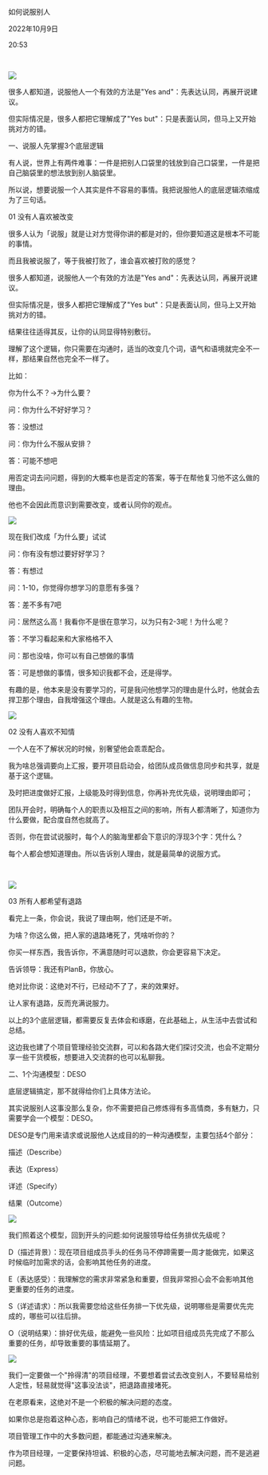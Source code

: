 如何说服别人

2022年10月9日

20:53

 

![](../../assets/019_如何说服别人_000.png)

很多人都知道，说服他人一个有效的方法是"Yes and"：先表达认同，再展开说建议。

但实际情况是，很多人都把它理解成了"Yes but"：只是表面认同，但马上又开始挑对方的错。

一、说服人先掌握3个底层逻辑

有人说，世界上有两件难事：一件是把别人口袋里的钱放到自己口袋里，一件是把自己脑袋里的想法放到别人脑袋里。

所以说，想要说服一个人其实是件不容易的事情。我把说服他人的底层逻辑浓缩成为了三句话。

01 没有人喜欢被改变

很多人认为「说服」就是让对方觉得你讲的都是对的，但你要知道这是根本不可能的事情。

而且我被说服了，等于我被打败了，谁会喜欢被打败的感觉？

很多人都知道，说服他人一个有效的方法是"Yes and"：先表达认同，再展开说建议。

但实际情况是，很多人都把它理解成了"Yes but"：只是表面认同，但马上又开始挑对方的错。

结果往往适得其反，让你的认同显得特别敷衍。

理解了这个逻辑，你只需要在沟通时，适当的改变几个词，语气和语境就完全不一样，那结果自然也完全不一样了。

比如：

你为什么不？→为什么要？

问：你为什么不好好学习？

答：没想过

问：你为什么不服从安排？

答：可能不想吧

用否定词去问问题，得到的大概率也是否定的答案，等于在帮他复习他不这么做的理由。

他也不会因此而意识到需要改变，或者认同你的观点。

![](../../assets/019_如何说服别人_000.png)

现在我们改成「为什么要」试试

问：你有没有想过要好好学习？

答：有想过

问：1-10，你觉得你想学习的意愿有多强？

答：差不多有7吧

问：居然这么高！我看你不是很在意学习，以为只有2-3呢！为什么呢？

答：不学习看起来和大家格格不入

问：那也没啥，你可以有自己想做的事情

答：可是想做的事情，很多知识我都不会，还是得学。

有趣的是，他本来是没有要学习的，可是我问他想学习的理由是什么时，他就会去捍卫那个理由，自我增强这个理由。人就是这么有趣的生物。

![](../../assets/019_如何说服别人_001.png)

02 没有人喜欢不知情

一个人在不了解状况的时候，别奢望他会乖乖配合。

我为啥总强调要向上汇报，要开项目启动会，给团队成员做信息同步和共享，就是基于这个逻辑。

及时把进度做好汇报，上级能及时得到信息，你再补充优先级，说明理由即可；

团队开会时，明确每个人的职责以及相互之间的影响，所有人都清晰了，知道你为什么要做，配合度自然也就高了。

否则，你在尝试说服时，每个人的脑海里都会下意识的浮现3个字：凭什么？

每个人都会想知道理由。所以告诉别人理由，就是最简单的说服方式。

 

![](../../assets/019_如何说服别人_002.png)

03 所有人都希望有退路

看完上一条，你会说，我说了理由啊，他们还是不听。

为啥？你这么做，把人家的退路堵死了，凭啥听你的？

你买一样东西，我告诉你，不满意随时可以退款，你会更容易下决定。

告诉领导：我还有PlanB，你放心。

绝对比你说：这绝对不行，已经动不了了，来的效果好。

让人家有退路，反而充满说服力。

以上的3个底层逻辑，都需要反复去体会和琢磨，在此基础上，从生活中去尝试和总结。

这边我也建了个项目管理经验交流群，可以和各路大佬们探讨交流，也会不定期分享一些干货模板，想要进入交流群的也可以私聊我。

二、1个沟通模型：DESO

底层逻辑搞定，那不就得给你们上具体方法论。

其实说服别人这事没那么复杂，你不需要把自己修炼得有多高情商，多有魅力，只需要学会一个模型：DESO。

DESO是专门用来请求或说服他人达成目的的一种沟通模型，主要包括4个部分：

描述（Describe）

表达（Express）

详述（Specify）

结果（Outcome）

![](../../assets/019_如何说服别人_003.png)

我们照着这个模型，回到开头的问题:如何说服领导给任务排优先级呢？

D（描述背景）：现在项目组成员手头的任务马不停蹄需要一周才能做完，如果这时候临时加需求的话，会影响其他任务的进度。

E（表达感受）：我理解您的需求非常紧急和重要，但我非常担心会不会影响其他更重要的任务的进度。

S（详述请求）：所以我需要您给这些任务排一下优先级，说明哪些是需要优先完成的，哪些可以往后排。

O（说明结果）：排好优先级，能避免一些风险：比如项目组成员先完成了不那么重要的任务，却导致重要的事情延期了。

![](../../assets/019_如何说服别人_004.png)

我们一定要做一个"拎得清"的项目经理，不要想着尝试去改变别人，不要轻易给别人定性，轻易就觉得"这事没法谈"，把退路直接堵死。

在老原看来，这绝对不是一个积极的解决问题的态度。

如果你总是抱着这种心态，影响自己的情绪不说，也不可能把工作做好。

项目管理工作中的大多数问题，都能通过沟通来解决。

作为项目经理，一定要保持坦诚、积极的心态，尽可能地去解决问题，而不是逃避问题。
